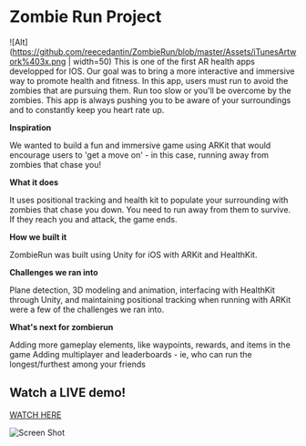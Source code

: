 # Zombie Run Project 

![Alt](https://github.com/reecedantin/ZombieRun/blob/master/Assets/iTunesArtwork%403x.png | width=50)
This is one of the first AR health apps developped for IOS. Our goal was to bring a more interactive and immersive way to promote health and fitness. In this app, users must run to avoid the zombies that are pursuing them. Run too slow or you'll be overcome by the zombies. This app is always pushing you to be aware of your surroundings and to constantly keep you heart rate up.

**Inspiration**

We wanted to build a fun and immersive game using ARKit that would encourage users to 'get a move on' - in this case, running away from zombies that chase you!

**What it does**

It uses positional tracking and health kit to populate your surrounding with zombies that chase you down. You need to run away from them to survive. If they reach you and attack, the game ends.

**How we built it**

ZombieRun was built using Unity for iOS with ARKit and HealthKit.

**Challenges we ran into**

Plane detection, 3D modeling and animation, interfacing with HealthKit through Unity, and maintaining positional tracking when running with ARKit were a few of the challenges we ran into.

**What's next for zombierun**

Adding more gameplay elements, like waypoints, rewards, and items in the game
Adding multiplayer and leaderboards - ie, who can run the longest/furthest among your friends

 ## Watch a LIVE demo!
[WATCH HERE](https://vimeo.com/258439281)

![Screen Shot](https://github.com/reecedantin/zombierun/raw/master/ScreenShot.jpg)




